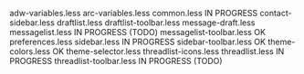 adw-variables.less
arc-variables.less
common.less						IN PROGRESS
contact-sidebar.less
draftlist.less
draftlist-toolbar.less
message-draft.less
messagelist.less				IN PROGRESS (TODO)
messagelist-toolbar.less		OK
preferences.less
sidebar.less					IN PROGRESS
sidebar-toolbar.less			OK
theme-colors.less				OK
theme-selector.less
threadlist-icons.less
threadlist.less					IN PROGRESS
threadlist-toolbar.less			IN PROGRESS (TODO)
